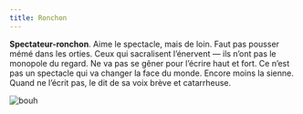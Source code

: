 ```yaml
---
title: Ronchon
---
```


**Spectateur-ronchon**. Aime le spectacle, mais de loin. Faut pas pousser mémé dans les orties. Ceux qui sacralisent l’énervent — ils n’ont pas le monopole du regard. Ne va pas se gêner pour l’écrire haut et fort. Ce n’est pas un spectacle qui va changer la face du monde. Encore moins la sienne. Quand ne l’écrit pas, le dit de sa voix brève et catarrheuse. 

 ![bouh](/content/images/04.png)